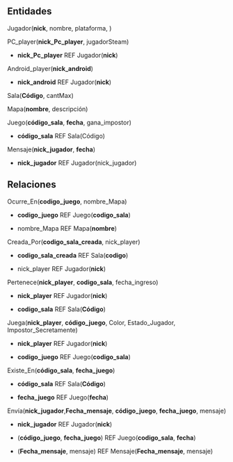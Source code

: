 ## Entidades

Jugador(**nick**, nombre, plataforma, )


PC_player(**nick_Pc_player**, jugadorSteam)

- **nick_Pc_player** REF Jugador(**nick**)


Android_player(**nick_android**)

- **nick_android** REF Jugador(**nick**)


Sala(**Código**, cantMax)


Mapa(**nombre**, descripción)    


Juego(**código_sala**, **fecha**, gana_impostor)

- **código_sala** REF Sala(Código)


Mensaje(**nick_jugador**, **fecha**)

- **nick_jugador** REF Jugador(nick_jugador)


## Relaciones


Ocurre_En(**codigo_juego**, nombre_Mapa)

- **codigo_juego** REF Juego(**codigo_sala**)

- nombre_Mapa REF Mapa(**nombre**) 


Creada_Por(**codigo_sala_creada**, nick_player)

- **codigo_sala_creada** REF Sala(**codigo**)

- nick_player  REF Jugador(**nick**)


Pertenece(**nick_player**, **codigo_sala**, fecha_ingreso)

- **nick_player** REF Jugador(**nick**)

- **codigo_sala** REF Sala(**Código**)


Juega(**nick_player**, **código_juego**, Color, Estado_Jugador, Impostor_Secretamente)

- **nick_player** REF Jugador(**nick**)

- **codigo_juego** REF Juego(**codigo_sala**)


Existe_En(**código_sala**, **fecha_juego**)

- **código_sala** REF Sala(**Código**)

- **fecha_juego** REF Juego(**fecha**)


Envía(**nick_jugador**,**Fecha_mensaje**, **código_juego**, **fecha_juego**, mensaje)

- **nick_jugador** REF Jugador(**nick**)

- (**código_juego**, **fecha_juego**) REF Juego(**codigo_sala**, **fecha**)

- (**Fecha_mensaje**, mensaje) REF Mensaje(**Fecha_mensaje**, mensaje)
